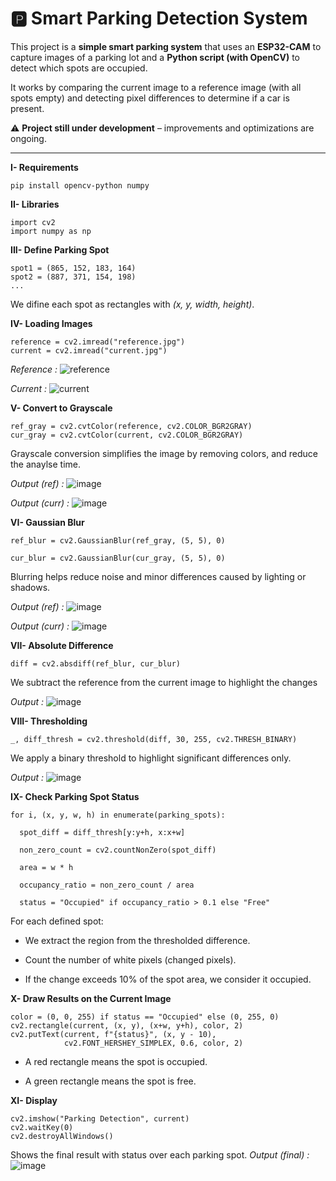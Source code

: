 # 🅿️ Smart Parking Detection System

This project is a **simple smart parking system** that uses an **ESP32-CAM** to capture images of a parking lot and a **Python script (with OpenCV)** to detect which spots are occupied.

It works by comparing the current image to a reference image (with all spots empty) and detecting pixel differences to determine if a car is present.

⚠️ **Project still under development** – improvements and optimizations are ongoing.

---
**I- Requirements**

    pip install opencv-python numpy

**II- Libraries**

    import cv2
    import numpy as np

**III- Define Parking Spot**

    spot1 = (865, 152, 183, 164)
    spot2 = (887, 371, 154, 198)
    ...
We difine each spot as rectangles with *(x, y, width, height)*.

**IV- Loading Images**

    reference = cv2.imread("reference.jpg")
    current = cv2.imread("current.jpg")
*Reference :*
![reference](https://github.com/user-attachments/assets/b1552b64-85d7-4c0b-82c2-6791e1f62d4f)

*Current :*
![current](https://github.com/user-attachments/assets/95baecac-2084-4115-bade-695fe981bcb9)


**V- Convert to Grayscale**

    ref_gray = cv2.cvtColor(reference, cv2.COLOR_BGR2GRAY)
    cur_gray = cv2.cvtColor(current, cv2.COLOR_BGR2GRAY)
Grayscale conversion simplifies the image by removing colors, and reduce the anaylse time.

*Output (ref) :*
![image](https://github.com/user-attachments/assets/1e7c145d-284f-48d2-be8f-21b6a110b1e6)

*Output (curr) :*
![image](https://github.com/user-attachments/assets/2c3e0861-193e-41cb-96b0-b95269d161b1)


**VI- Gaussian Blur**

    ref_blur = cv2.GaussianBlur(ref_gray, (5, 5), 0)

    cur_blur = cv2.GaussianBlur(cur_gray, (5, 5), 0)
Blurring helps reduce noise and minor differences caused by lighting or shadows.

*Output (ref) :*
![image](https://github.com/user-attachments/assets/73bcf770-83e9-468b-95a1-3c82b760142b)

*Output (curr) :*
![image](https://github.com/user-attachments/assets/67f6bae5-3027-4a8d-9991-b1288007f681)

**VII- Absolute Difference**

    diff = cv2.absdiff(ref_blur, cur_blur)
We subtract the reference from the current image to highlight the changes

*Output :*
![image](https://github.com/user-attachments/assets/cefd8896-c95b-4c6b-b59f-cfb94e60b998)

**VIII-  Thresholding**

    _, diff_thresh = cv2.threshold(diff, 30, 255, cv2.THRESH_BINARY)
We apply a binary threshold to highlight significant differences only.

*Output :*
![image](https://github.com/user-attachments/assets/63088969-76f0-4632-89b0-2f576d94f71d)

**IX- Check Parking Spot Status**

    for i, (x, y, w, h) in enumerate(parking_spots):

      spot_diff = diff_thresh[y:y+h, x:x+w]
    
      non_zero_count = cv2.countNonZero(spot_diff)
    
      area = w * h

      occupancy_ratio = non_zero_count / area
    
      status = "Occupied" if occupancy_ratio > 0.1 else "Free"
For each defined spot:

   * We extract the region from the thresholded difference.
    
   * Count the number of white pixels (changed pixels).

   * If the change exceeds 10% of the spot area, we consider it occupied.

**X- Draw Results on the Current Image**

    color = (0, 0, 255) if status == "Occupied" else (0, 255, 0)
    cv2.rectangle(current, (x, y), (x+w, y+h), color, 2)
    cv2.putText(current, f"{status}", (x, y - 10),
                cv2.FONT_HERSHEY_SIMPLEX, 0.6, color, 2)
* A red rectangle means the spot is occupied.

* A green rectangle means the spot is free.

**XI- Display**

    cv2.imshow("Parking Detection", current)
    cv2.waitKey(0)
    cv2.destroyAllWindows()
Shows the final result with status over each parking spot.
*Output (final) :*
![image](https://github.com/user-attachments/assets/3374d2e4-9e3a-4b7e-8449-8db71622ea70)

